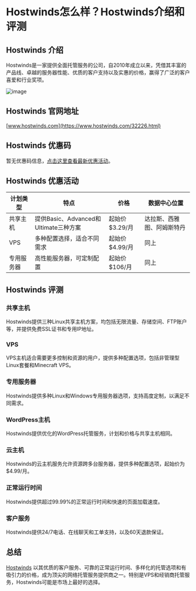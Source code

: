 # Hostwinds怎么样？Hostwinds介绍和评测

## Hostwinds 介绍
Hostwinds是一家提供全面托管服务的公司，自2010年成立以来，凭借其丰富的产品线、卓越的服务器性能、优质的客户支持以及实惠的价格，赢得了广泛的客户喜爱和行业奖项。

![image](https://github.com/o66ette/Hostwinds/assets/167595731/e09d5d0c-8b21-40dc-b925-1092c29e9c84)


## Hostwinds 官网地址
[www.hostwinds.com](https://www.hostwinds.com/32226.html)

## Hostwinds 优惠码
暂无优惠码信息，[点击这里查看最新优惠活动](https://www.hostwinds.com/32226.html)。

## Hostwinds 优惠活动
| 计划类型 | 特点 | 价格 | 数据中心位置 |
|----------|------|------|--------------|
| 共享主机 | 提供Basic、Advanced和Ultimate三种方案 | 起始价$3.29/月 | 达拉斯、西雅图、阿姆斯特丹 |
| VPS      | 多种配置选择，适合不同需求 | 起始价$4.99/月 | 同上          |
| 专用服务器 | 高性能服务器，可定制配置 | 起始价$106/月 | 同上          |

## Hostwinds 评测
### 共享主机
Hostwinds提供三种Linux共享主机方案，均包括无限流量、存储空间、FTP账户等，并提供免费SSL证书和专用IP地址。

### VPS
VPS主机适合需要更多控制和资源的用户，提供多种配置选项，包括非管理型Linux套餐和Minecraft VPS。

### 专用服务器
Hostwinds提供多种Linux和Windows专用服务器选项，支持高度定制，以满足不同需求。

### WordPress主机
Hostwinds提供优化的WordPress托管服务，计划和价格与共享主机相同。

### 云主机
Hostwinds的云主机服务允许资源跨多台服务器，提供多种配置选项，起始价为$4.99/月。

### 正常运行时间
Hostwinds提供超过99.99%的正常运行时间和快速的页面加载速度。

### 客户服务
Hostwinds提供24/7电话、在线聊天和工单支持，以及60天退款保证。

## 总结
[Hostwinds](https://www.hostwinds.com/32226.html) 以其优质的客户服务、可靠的正常运行时间、多样化的托管选项和有吸引力的价格，成为顶尖的网络托管服务提供商之一。特别是VPS和经销商托管服务，Hostwinds可能是市场上最好的选择。

